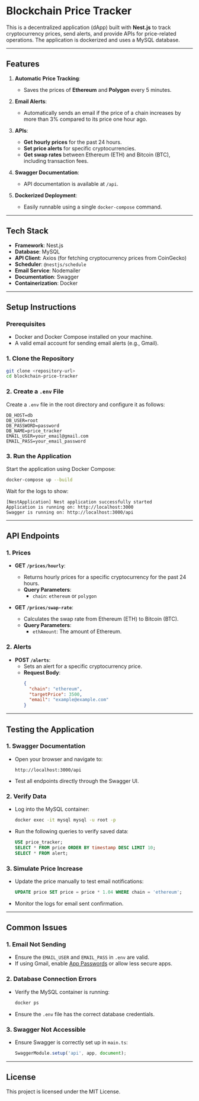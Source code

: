 # Blockchain Price Tracker

This is a decentralized application (dApp) built with **Nest.js** to track cryptocurrency prices, send alerts, and provide APIs for price-related operations. The application is dockerized and uses a MySQL database.

---

## **Features**

1. **Automatic Price Tracking**:
   - Saves the prices of **Ethereum** and **Polygon** every 5 minutes.

2. **Email Alerts**:
   - Automatically sends an email if the price of a chain increases by more than 3% compared to its price one hour ago.

3. **APIs**:
   - **Get hourly prices** for the past 24 hours.
   - **Set price alerts** for specific cryptocurrencies.
   - **Get swap rates** between Ethereum (ETH) and Bitcoin (BTC), including transaction fees.

4. **Swagger Documentation**:
   - API documentation is available at `/api`.

5. **Dockerized Deployment**:
   - Easily runnable using a single `docker-compose` command.

---

## **Tech Stack**

- **Framework**: Nest.js
- **Database**: MySQL
- **API Client**: Axios (for fetching cryptocurrency prices from CoinGecko)
- **Scheduler**: `@nestjs/schedule`
- **Email Service**: Nodemailer
- **Documentation**: Swagger
- **Containerization**: Docker

---

## **Setup Instructions**

### Prerequisites
- Docker and Docker Compose installed on your machine.
- A valid email account for sending email alerts (e.g., Gmail).

### 1. Clone the Repository
```bash
git clone <repository-url>
cd blockchain-price-tracker
```

### 2. Create a `.env` File
Create a `.env` file in the root directory and configure it as follows:
```env
DB_HOST=db
DB_USER=root
DB_PASSWORD=password
DB_NAME=price_tracker
EMAIL_USER=your_email@gmail.com
EMAIL_PASS=your_email_password
```

### 3. Run the Application
Start the application using Docker Compose:
```bash
docker-compose up --build
```
Wait for the logs to show:
```
[NestApplication] Nest application successfully started
Application is running on: http://localhost:3000
Swagger is running on: http://localhost:3000/api
```

---

## **API Endpoints**

### **1. Prices**
- **GET `/prices/hourly`**:
  - Returns hourly prices for a specific cryptocurrency for the past 24 hours.
  - **Query Parameters**:
    - `chain`: `ethereum` or `polygon`

- **GET `/prices/swap-rate`**:
  - Calculates the swap rate from Ethereum (ETH) to Bitcoin (BTC).
  - **Query Parameters**:
    - `ethAmount`: The amount of Ethereum.

### **2. Alerts**
- **POST `/alerts`**:
  - Sets an alert for a specific cryptocurrency price.
  - **Request Body**:
    ```json
    {
      "chain": "ethereum",
      "targetPrice": 3500,
      "email": "example@example.com"
    }
    ```

---

## **Testing the Application**

### **1. Swagger Documentation**
- Open your browser and navigate to:
  ```
  http://localhost:3000/api
  ```
- Test all endpoints directly through the Swagger UI.

### **2. Verify Data**
- Log into the MySQL container:
  ```bash
  docker exec -it mysql mysql -u root -p
  ```
- Run the following queries to verify saved data:
  ```sql
  USE price_tracker;
  SELECT * FROM price ORDER BY timestamp DESC LIMIT 10;
  SELECT * FROM alert;
  ```

### **3. Simulate Price Increase**
- Update the price manually to test email notifications:
  ```sql
  UPDATE price SET price = price * 1.04 WHERE chain = 'ethereum';
  ```

- Monitor the logs for email sent confirmation.

---

## **Common Issues**

### 1. **Email Not Sending**
- Ensure the `EMAIL_USER` and `EMAIL_PASS` in `.env` are valid.
- If using Gmail, enable [App Passwords](https://support.google.com/accounts/answer/185833) or allow less secure apps.

### 2. **Database Connection Errors**
- Verify the MySQL container is running:
  ```bash
  docker ps
  ```
- Ensure the `.env` file has the correct database credentials.

### 3. **Swagger Not Accessible**
- Ensure Swagger is correctly set up in `main.ts`:
  ```typescript
  SwaggerModule.setup('api', app, document);
  ```

---

## **License**
This project is licensed under the MIT License.
